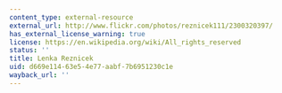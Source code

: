 ```yaml
---
content_type: external-resource
external_url: http://www.flickr.com/photos/reznicek111/2300320397/
has_external_license_warning: true
license: https://en.wikipedia.org/wiki/All_rights_reserved
status: ''
title: Lenka Reznicek
uid: d669e114-63e5-4e77-aabf-7b6951230c1e
wayback_url: ''
---
```

